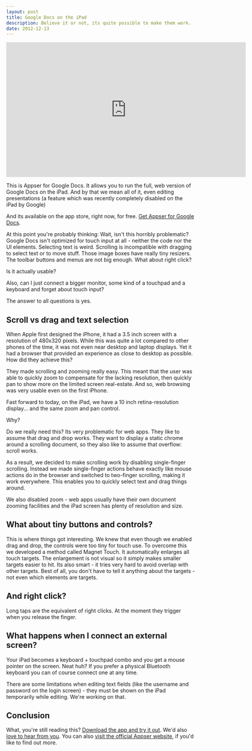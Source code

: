 ```yaml
---
layout: post
title: Google Docs on the iPad
description: Believe it or not, its quite possible to make them work.
date: 2012-12-13
---
```


<iframe allowfullscreen="allowfullscreen" frameborder="0" height="360"
    src="http://www.youtube.com/embed/3fmfbAJcfKY" width="640"></iframe>

This is Appser for Google Docs. It allows you to run the full, web version of Google Docs on the iPad. And by that we mean all of it, even editing presentations (a feature which was recently completely disabled on the iPad by Google)

And its available on the app store, right now, for free.
[Get Appser for Google Docs](https://itunes.apple.com/us/app/appser-for-google-docs/id577825348?ls=1&mt=8).

At this point you're probably thinking: Wait, isn't this horribly problematic?
Google Docs isn't optimized for touch input at all - neither the code nor the UI
elements. Selecting text is weird. Scrolling is incompatible with dragging to
select text or to move stuff. Those image boxes have really tiny resizers. The
toolbar buttons and menus are not big enough. What about right click?

Is it actually usable?

Also, can I just connect a bigger monitor, some kind of a touchpad and a
keyboard and forget about touch input?

The answer to all questions is yes.


## Scroll vs drag and text selection

When Apple first designed the iPhone, it had a 3.5 inch screen with a resolution
of 480x320 pixels. While this was quite a lot compared to other phones of the
time, it was not even near desktop and laptop displays. Yet it had a browser
that provided an experience as close to desktop as possible. How did they
achieve this?

They made scrolling and zooming really easy. This meant that the user was able
to quickly zoom to compensate for the lacking resolution, then quickly pan to
show more on the limited screen real-estate. And so, web browsing was very
usable even on the first iPhone.

Fast forward to today, on the iPad, we have a 10 inch retina-resolution
display... and the same zoom and pan control.

Why?

Do we really need this? Its very problematic for web apps. They like to assume
that drag and drop works. They want to display a static chrome around a
scrolling document, so they also like to assume that overflow: scroll works.

As a result, we decided to make scrolling work by disabling single-finger
scrolling. Instead we made single-finger actions behave exactly like mouse
actions do in the browser and switched to two-finger scrolling, making it work
everywhere. This enables you to quickly select text and drag things around.

We also disabled zoom - web apps usually have their own document zooming
facilities and the iPad screen has plenty of resolution and size.

## What about tiny buttons and controls?

This is where things got interesting. We knew that even though we enabled drag and drop, the controls were too tiny for touch use. To overcome this we developed a method called Magnet Touch. It automatically enlarges all touch targets. The enlargement is not visual so it simply makes smaller targets easier to hit. Its also smart - it tries very hard to avoid overlap with other targets. Best of all, you don't have to tell it anything about the targets - not even which elements are targets.

## And right click?

Long taps are the equivalent of right clicks. At the moment they trigger when you release the finger.

## What happens when I connect an external screen?

Your iPad becomes a keyboard + touchpad combo and you get a mouse pointer on the screen. Neat huh? If you prefer a physical Bluetooth keyboard you can of course connect one at any time.

There are some limitations when editing text fields (like the username and password on the login screen) - they must be shown on the iPad temporarily while editing. We're working on that.

## Conclusion

What, you're still reading this? [Download the app and try it out](https://itunes.apple.com/us/app/appser-for-google-docs/id577825348?ls=1&mt=8). We'd also [love to hear from you](http://appser.docucalc.com/support). You can also [visit the official Appser website](http://appser.docucalc.com/), if you'd like to find out more.


